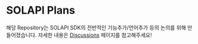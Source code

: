 # SOLAPI Plans

해당 Repository는 SOLAPI SDK의 전반적인 기능추가/언어추가 등의 논의를 위해 만들어졌습니다.
자세한 내용은 [Discussions](https://github.com/solapi/plans/discussions) 페이지를 참고해주세요!